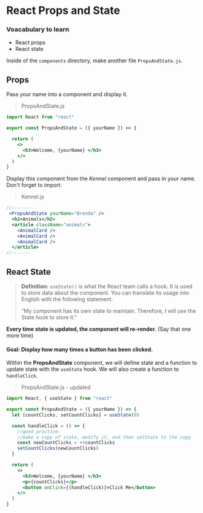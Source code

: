 # React Props and State

### Voacabulary to learn
* React props
* React state

Inside of the `components` directory, make another file `PropsAndState.js`.


## Props
Pass your name into a component and display it.

> PropsAndState.js
```jsx
import React from "react"

export const PropsAndState = ({ yourName }) => {

  return (
    <>
      <h3>Welcome, {yourName} </h3>
    </>
  )
}
```
Display this component from the *Kennel* component and pass in your name. Don't forget to import.

> Kennel.js
```jsx
//--------
 <PropsAndState yourName="Brenda" />
  <h2>Animals</h2>
  <article className="animals">
    <AnimalCard />
    <AnimalCard />
    <AnimalCard />
  </article>
//-------
```



## React State
> **Definition:** `useState()` is what the React team calls a hook. It is used to store data about the component. You can translate its usage into English with the following statement.
>
> "My component has its own state to maintain. Therefore, I will use the State hook to store it."

**Every time state is updated, the component will re-render.** (Say that one more time)

#### Goal: Display how many times a button has been clicked.

Within the **PropsAndState** component, we will define state and a function to update state with the `useState` hook. We will also create a function to `handleClick`.

> PropsAndState.js - updated
```jsx
import React, { useState } from "react"

export const PropsAndState = ({ yourName }) => {
  let [countClicks, setCountClicks] = useState(0)

  const handleClick = () => {
    //good practice:
    //make a copy of state, modify it, and then setState to the copy
    const newCountClicks = ++countClicks
    setCountClicks(newCountClicks)
  }

  return (
    <>
      <h3>Welcome, {yourName} </h3>
      <p>{countClicks}</p>
      <button onClick={(handleClick)}>Click Me</button>
    </>
  )
}
```
